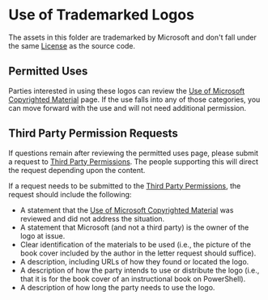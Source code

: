 # Use of Trademarked Logos

The assets in this folder are trademarked by Microsoft and don't fall under the same [License](https://raw.githubusercontent.com/PowerShell/PowerShell/master/LICENSE.txt) as the source code.

## Permitted Uses

Parties interested in using these logos can review the [Use of Microsoft Copyrighted Material](https://www.microsoft.com/en-us/legal/intellectualproperty/permissions) page.
If the use falls into any of those categories, you can move forward with the use and will not need additional permission.

## Third Party Permission Requests

If questions remain after reviewing the permitted uses page, please submit a request to [Third Party Permissions](mailto:mscrqs@microsoft.com).
The people supporting this will direct the request depending upon the content.

If a request needs to be submitted to the [Third Party Permissions](mailto:mscrqs@microsoft.com), the request should include the following:

  - A statement that the [Use of Microsoft Copyrighted Material](https://www.microsoft.com/en-us/legal/intellectualproperty/permissions) was reviewed and did not address the situation.
  - A statement that Microsoft (and not a third party) is the owner of the logo at issue.
  - Clear identification of the materials to be used (i.e., the picture of the book cover included by the author in the letter request should suffice).
  - A description, including URLs of how they found or located the logo.
  - A description of how the party intends to use or distribute the logo (i.e., that it is for the book cover of an instructional book on PowerShell).
  - A description of how long the party needs to use the logo.
